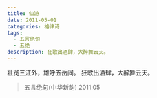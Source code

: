 ```yaml
---
title: 仙游
date: 2011-05-01
categories: 格律诗
tags:
  - 五言绝句
  - 五绝
description: 狂歌出酒肆，大醉舞云天。
---
```


壮览三江外，雄呼五岳间。
狂歌出酒肆，大醉舞云天。

> 五言绝句(中华新韵)
> 2011.05